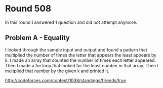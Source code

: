 
# Round 508

In this round I answered 1 question and did not attempt anymore.

## Problem A - Equality

I looked through the sample input and output and found a pattern that multiplied the number of times the letter that appears the least appears by k. I made an array that counted the number of times each letter appeared. Then I made a for loop that looked for the least number in that array. Then I multplied that number by the given k and printed it.

http://codeforces.com/contest/1038/standings/friends/true
